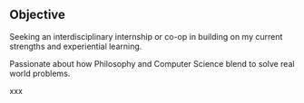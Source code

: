## Objective

Seeking an interdisciplinary internship or co-op in building on my current strengths and experiential learning.

Passionate about how Philosophy and Computer Science blend to solve real world problems.

xxx

